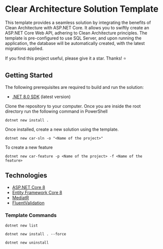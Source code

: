 # Clear Architecture Solution Template 

This template provides a seamless solution by integrating the benefits of Clean Architecture with ASP.NET Core. It allows you to swiftly create an ASP.NET Core Web API, adhering to Clean Architecture principles. The template is pre-configured to use SQL Server, and upon running the application, the database will be automatically created, with the latest migrations applied.

If you find this project useful, please give it a star. Thanks! ⭐

## Getting Started

The following prerequisites are required to build and run the solution:

- [.NET 8.0 SDK](https://dotnet.microsoft.com/download/dotnet/8.0) (latest version)

Clone the repository to your computer. Once you are inside the root directory run the following command in PowerShell

```
dotnet new install .
```

Once installed, create a new solution using the template. 

```
dotnet new car-sln -o "<Name of the project>"
```

To create a new feature
```
dotnet new car-feature -p <Name of the project> -f <Name of the feature>
```

## Technologies

* [ASP.NET Core 8](https://docs.microsoft.com/en-us/aspnet/core/introduction-to-aspnet-core)
* [Entity Framework Core 8](https://docs.microsoft.com/en-us/ef/core/)
* [MediatR](https://github.com/jbogard/MediatR)
* [FluentValidation](https://fluentvalidation.net/)

### Template Commands
```
dotnet new list
```
```
dotnet new install . --force
```
```
dotnet new uninstall
```
